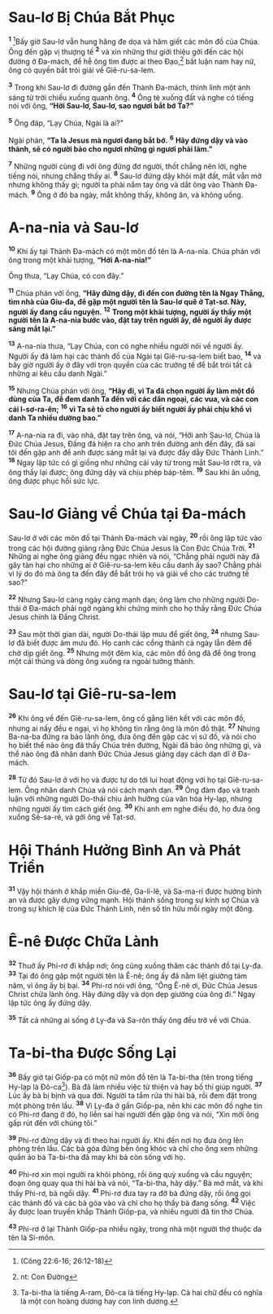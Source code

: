 # Sau-lơ Bị Chúa Bắt Phục

<sup><b>1</b></sup> [^1@-ac5f0011-5956-4612-82ee-8fc8814edd0a]Bấy giờ Sau-lơ vẫn hung hăng đe dọa và hăm giết các môn đồ của Chúa. Ông đến gặp vị thượng tế <sup><b>2</b></sup> và xin những thư giới thiệu gởi đến các hội đường ở Đa-mách, để hễ ông tìm được ai theo Đạo,[^1-ac5f0011-5956-4612-82ee-8fc8814edd0a] bất luận nam hay nữ, ông có quyền bắt trói giải về Giê-ru-sa-lem.

<sup><b>3</b></sup> Trong khi Sau-lơ đi đường gần đến Thành Đa-mách, thình lình một ánh sáng từ trời chiếu xuống quanh ông. <sup><b>4</b></sup> Ông té xuống đất và nghe có tiếng nói với ông, **“Hỡi Sau-lơ, Sau-lơ, sao ngươi bắt bớ Ta?”**

<sup><b>5</b></sup> Ông đáp, “Lạy Chúa, Ngài là ai?”

Ngài phán, **“Ta là Jesus mà ngươi đang bắt bớ.** <sup><b>6</b></sup> **Hãy đứng dậy và vào thành, sẽ có người bảo cho ngươi những gì ngươi phải làm.”**

<sup><b>7</b></sup> Những người cùng đi với ông đứng đơ người, thốt chẳng nên lời, nghe tiếng nói, nhưng chẳng thấy ai. <sup><b>8</b></sup> Sau-lơ đứng dậy khỏi mặt đất, mắt vẫn mở nhưng không thấy gì; người ta phải nắm tay ông và dắt ông vào Thành Đa-mách. <sup><b>9</b></sup> Ông ở đó ba ngày, mắt không thấy, không ăn, và không uống.

# A-na-nia và Sau-lơ

<sup><b>10</b></sup> Khi ấy tại Thành Đa-mách có một môn đồ tên là A-na-nia. Chúa phán với ông trong một khải tượng, **“Hỡi A-na-nia!”**

Ông thưa, “Lạy Chúa, có con đây.”

<sup><b>11</b></sup> Chúa phán với ông, **“Hãy đứng dậy, đi đến con đường tên là Ngay Thẳng, tìm nhà của Giu-đa, để gặp một người tên là Sau-lơ quê ở Tạt-sơ. Này, người ấy đang cầu nguyện.** <sup><b>12</b></sup> **Trong một khải tượng, người ấy thấy một người tên là A-na-nia bước vào, đặt tay trên người ấy, để người ấy được sáng mắt lại.”**

<sup><b>13</b></sup> A-na-nia thưa, “Lạy Chúa, con có nghe nhiều người nói về người ấy. Người ấy đã làm hại các thánh đồ của Ngài tại Giê-ru-sa-lem biết bao, <sup><b>14</b></sup> và bây giờ người ấy ở đây với trọn quyền của các trưởng tế để bắt trói tất cả những ai kêu cầu danh Ngài.”

<sup><b>15</b></sup> Nhưng Chúa phán với ông, **“Hãy đi, vì Ta đã chọn người ấy làm một đồ dùng của Ta, để đem danh Ta đến với các dân ngoại, các vua, và các con cái I-sơ-ra-ên;** <sup><b>16</b></sup> **vì Ta sẽ tỏ cho người ấy biết người ấy phải chịu khổ vì danh Ta nhiều dường bao.”**

<sup><b>17</b></sup> A-na-nia ra đi, vào nhà, đặt tay trên ông, và nói, “Hỡi anh Sau-lơ, Chúa là Đức Chúa Jesus, Đấng đã hiện ra cho anh trên đường anh đến đây, đã sai tôi đến gặp anh để anh được sáng mắt lại và được đầy dẫy Đức Thánh Linh.” <sup><b>18</b></sup> Ngay lập tức có gì giống như những cái vảy từ trong mắt Sau-lơ rớt ra, và ông thấy lại được; ông đứng dậy và chịu phép báp-têm. <sup><b>19</b></sup> Sau khi ăn uống, ông được phục hồi sức lực.

# Sau-lơ Giảng về Chúa tại Đa-mách

Sau-lơ ở với các môn đồ tại Thành Đa-mách vài ngày, <sup><b>20</b></sup> rồi ông lập tức vào trong các hội đường giảng rằng Đức Chúa Jesus là Con Đức Chúa Trời. <sup><b>21</b></sup> Những ai nghe ông giảng đều ngạc nhiên và nói, “Chẳng phải người này đã gây tàn hại cho những ai ở Giê-ru-sa-lem kêu cầu danh ấy sao? Chẳng phải vì lý do đó mà ông ta đến đây để bắt trói họ và giải về cho các trưởng tế sao?”

<sup><b>22</b></sup> Nhưng Sau-lơ càng ngày càng mạnh dạn; ông làm cho những người Do-thái ở Đa-mách phải ngỡ ngàng khi chứng minh cho họ thấy rằng Đức Chúa Jesus chính là Đấng Christ.

<sup><b>23</b></sup> Sau một thời gian dài, người Do-thái lập mưu để giết ông, <sup><b>24</b></sup> nhưng Sau-lơ đã biết được âm mưu đó. Họ canh các cổng thành cả ngày lẫn đêm để chờ dịp giết ông. <sup><b>25</b></sup> Nhưng một đêm kia, các môn đồ ông đã để ông trong một cái thúng và dòng ông xuống ra ngoài tường thành.

# Sau-lơ tại Giê-ru-sa-lem

<sup><b>26</b></sup> Khi ông về đến Giê-ru-sa-lem, ông cố gắng liên kết với các môn đồ, nhưng ai nấy đều e ngại, vì họ không tin rằng ông là môn đồ thật. <sup><b>27</b></sup> Nhưng Ba-na-ba đứng ra bảo lãnh ông, đưa ông đến gặp các vị sứ đồ, và nói cho họ biết thể nào ông đã thấy Chúa trên đường, Ngài đã bảo ông những gì, và thể nào ông đã nhân danh Đức Chúa Jesus giảng dạy cách dạn dĩ ở Đa-mách.

<sup><b>28</b></sup> Từ đó Sau-lơ ở với họ và được tự do tới lui hoạt động với họ tại Giê-ru-sa-lem. Ông nhân danh Chúa và nói cách mạnh dạn. <sup><b>29</b></sup> Ông đàm đạo và tranh luận với những người Do-thái chịu ảnh hưởng của văn hóa Hy-lạp, nhưng những người ấy tìm cách giết ông. <sup><b>30</b></sup> Khi anh em nghe điều đó, họ đưa ông xuống Sê-sa-rê, và gởi ông về Tạt-sơ.

# Hội Thánh Hưởng Bình An và Phát Triển

<sup><b>31</b></sup> Vậy hội thánh ở khắp miền Giu-đê, Ga-li-lê, và Sa-ma-ri được hưởng bình an và được gây dựng vững mạnh. Hội thánh sống trong sự kính sợ Chúa và trong sự khích lệ của Đức Thánh Linh, nên số tín hữu mỗi ngày một đông.

# Ê-nê Được Chữa Lành

<sup><b>32</b></sup> Thuở ấy Phi-rơ đi khắp nơi; ông cũng xuống thăm các thánh đồ tại Ly-đa. <sup><b>33</b></sup> Tại đó ông gặp một người tên là Ê-nê; ông ấy đã nằm liệt giường tám năm, vì ông ấy bị bại. <sup><b>34</b></sup> Phi-rơ nói với ông, “Ông Ê-nê ơi, Đức Chúa Jesus Christ chữa lành ông. Hãy đứng dậy và dọn dẹp giường của ông đi.” Ngay lập tức ông ấy đứng dậy.

<sup><b>35</b></sup> Tất cả những ai sống ở Ly-đa và Sa-rôn thấy ông đều trở về với Chúa.

# Ta-bi-tha Được Sống Lại

<sup><b>36</b></sup> Bấy giờ tại Giốp-pa có một nữ môn đồ tên là Ta-bi-tha (tên trong tiếng Hy-lạp là Đô-ca[^2-ac5f0011-5956-4612-82ee-8fc8814edd0a]). Bà đã làm nhiều việc từ thiện và hay bố thí giúp người. <sup><b>37</b></sup> Lúc ấy bà bị bịnh và qua đời. Người ta tắm rửa thi hài bà, rồi đem đặt trong một phòng trên lầu. <sup><b>38</b></sup> Vì Ly-đa ở gần Giốp-pa, nên khi các môn đồ nghe tin có Phi-rơ đang ở đó, họ liền sai hai người đến gặp ông và nói, “Xin mời ông gấp rút đến với chúng tôi.”

<sup><b>39</b></sup> Phi-rơ đứng dậy và đi theo hai người ấy. Khi đến nơi họ đưa ông lên phòng trên lầu. Các bà góa đứng bên ông khóc và chỉ cho ông xem những quần áo bà Ta-bi-tha đã may khi bà còn sống với họ.

<sup><b>40</b></sup> Phi-rơ xin mọi người ra khỏi phòng, rồi ông quỳ xuống và cầu nguyện; đoạn ông quay qua thi hài bà và nói, “Ta-bi-tha, hãy dậy.” Bà mở mắt, và khi thấy Phi-rơ, bà ngồi dậy. <sup><b>41</b></sup> Phi-rơ đưa tay ra đỡ bà đứng dậy, rồi ông gọi các thánh đồ và các bà góa vào và chỉ cho họ thấy bà đang sống. <sup><b>42</b></sup> Việc ấy được loan truyền khắp Thành Giốp-pa, và nhiều người đã tin thờ Chúa.

<sup><b>43</b></sup> Phi-rơ ở lại Thành Giốp-pa nhiều ngày, trong nhà một người thợ thuộc da tên là Si-môn.

[^1-ac5f0011-5956-4612-82ee-8fc8814edd0a]: nt: Con Đường

[^2-ac5f0011-5956-4612-82ee-8fc8814edd0a]: Ta-bi-tha là tiếng A-ram, Đô-ca là tiếng Hy-lạp. Cả hai chữ đều có nghĩa là một con hoàng dương hay con linh dương.

[^1@-ac5f0011-5956-4612-82ee-8fc8814edd0a]: (Công 22:6-16; 26:12-18)
